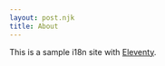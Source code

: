 ```yaml
---
layout: post.njk
title: About
---
```


This is a sample i18n site with [Eleventy](https://www.11ty.dev).
